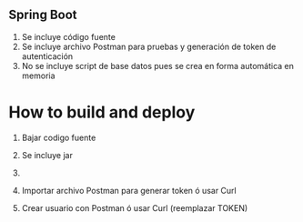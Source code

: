## Spring Boot

1. Se incluye código fuente
2. Se incluye archivo Postman para pruebas y generación de token de autenticación
3. No se incluye script de base datos pues se crea en forma automática en memoria

# How to build and deploy
1. Bajar codigo fuente
2. Se incluye jar
3. 
4. Importar archivo Postman para generar token ó usar Curl


5. Crear usuario con Postman ó usar Curl (reemplazar TOKEN)


